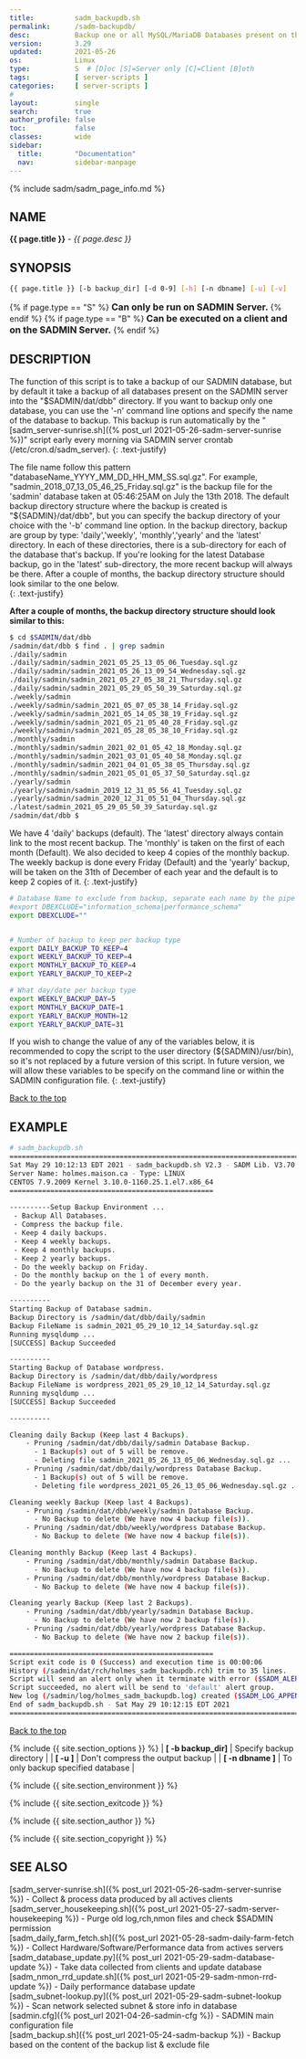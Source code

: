 ```yaml
---
title:          sadm_backupdb.sh
permalink:      /sadm-backupdb/
desc:           Backup one or all MySQL/MariaDB Databases present on the system
version:        3.29
updated:        2021-05-26
os:             Linux
type:           S  # [D]oc [S]=Server only [C]=Client [B]oth
tags:           [ server-scripts ] 
categories:     [ server-scripts ] 
#
layout:         single
search:         true
author_profile: false
toc:            false
classes:        wide
sidebar:
  title:        "Documentation"
  nav:          sidebar-manpage
---
```


<a id="top_of_page"></a>
{% include sadm/sadm_page_info.md %}


<a id="name"></a>
## NAME
**{{ page.title }}** - *{{ page.desc }}*   



<a id="synopsis"></a>
## SYNOPSIS

```bash
{{ page.title }} [-b backup_dir] [-d 0-9] [-h] [-n dbname] [-u] [-v]
```
{% if page.type == "S" %}
<font size="3"><strong>Can only be run on SADMIN Server.</strong></font>
{% endif %}
{% if page.type == "B" %}
<font size="3"><strong>Can be executed on a client and on the SADMIN Server.</strong></font>
{% endif %}


<a id="description"></a>
## DESCRIPTION

The function of this script is to take a backup of our SADMIN database, but by default it take a 
backup of all databases present on the SADMIN server into the "$SADMIN/dat/dbb" directory. If you 
want to backup only one database, you can use the '-n' command line options and specify the name 
of the database to backup. 
This backup is run automatically by the "[sadm_server-sunrise.sh]({% post_url 2021-05-26-sadm-server-sunrise %})" script early every morning via 
SADMIN server crontab (/etc/cron.d/sadm_server).
{: .text-justify}

The file name follow this pattern "databaseName_YYYY_MM_DD_HH_MM_SS.sql.gz". For example, "sadmin_2018_07_13_05_46_25_Friday.sql.gz" is the backup file for the 'sadmin' database 
taken at 05:46:25AM on July the 13th 2018. The default backup directory structure where the backup 
is created is "${SADMIN}/dat/dbb", but you can specify the backup directory of your choice with the
 '-b' command line option. In the backup directory, backup are group by type: 'daily','weekly',
 'monthly','yearly' and the 'latest' directory. In each of these directories, there is a 
sub-directory for each of the database that's backup. If you're looking for the latest Database 
backup, go in the 'latest' sub-directory, the more recent backup will always be there. After a 
couple of months, the backup directory structure should look similar to the one below.  
{: .text-justify}

**After a couple of months, the backup directory structure should look similar to this:**  
```bash
$ cd $SADMIN/dat/dbb
/sadmin/dat/dbb $ find . | grep sadmin
./daily/sadmin
./daily/sadmin/sadmin_2021_05_25_13_05_06_Tuesday.sql.gz
./daily/sadmin/sadmin_2021_05_26_13_09_54_Wednesday.sql.gz
./daily/sadmin/sadmin_2021_05_27_05_38_21_Thursday.sql.gz
./daily/sadmin/sadmin_2021_05_29_05_50_39_Saturday.sql.gz
./weekly/sadmin
./weekly/sadmin/sadmin_2021_05_07_05_38_14_Friday.sql.gz
./weekly/sadmin/sadmin_2021_05_14_05_38_19_Friday.sql.gz
./weekly/sadmin/sadmin_2021_05_21_05_40_28_Friday.sql.gz
./weekly/sadmin/sadmin_2021_05_28_05_38_10_Friday.sql.gz
./monthly/sadmin
./monthly/sadmin/sadmin_2021_02_01_05_42_18_Monday.sql.gz
./monthly/sadmin/sadmin_2021_03_01_05_40_58_Monday.sql.gz
./monthly/sadmin/sadmin_2021_04_01_05_38_05_Thursday.sql.gz
./monthly/sadmin/sadmin_2021_05_01_05_37_50_Saturday.sql.gz
./yearly/sadmin
./yearly/sadmin/sadmin_2019_12_31_05_56_41_Tuesday.sql.gz
./yearly/sadmin/sadmin_2020_12_31_05_51_04_Thursday.sql.gz
./latest/sadmin_2021_05_29_05_50_39_Saturday.sql.gz
/sadmin/dat/dbb $ 
```

We have 4 'daily' backups (default). The 'latest' directory always contain link to 
the most recent backup. The 'monthly' is taken on the first of each month (Default). We also 
decided to keep 4 copies of the monthly backup. The weekly backup is done every Friday (Default) 
and the 'yearly' backup, will be taken on the 31th of December of each year and the default is to 
keep 2 copies of it.
{: .text-justify}

```bash
# Database Name to exclude from backup, separate each name by the pipe symbol '|'.
#export DBEXCLUDE="information_schema|performance_schema"  
export DBEXCLUDE=""  


# Number of backup to keep per backup type
export DAILY_BACKUP_TO_KEEP=4                                           # Nb. Daily Backup to keep
export WEEKLY_BACKUP_TO_KEEP=4                                          # Nb. Weekly Backup to keep
export MONTHLY_BACKUP_TO_KEEP=4                                         # Nb. Monthly Backup to keep
export YEARLY_BACKUP_TO_KEEP=2                                          # Nb. Yearly Backup to keep

# What day/date per backup type
export WEEKLY_BACKUP_DAY=5                                              # Day Week Backup 1=Mon7=Sun
export MONTHLY_BACKUP_DATE=1                                            # Monthly Backup Date (1-28)
export YEARLY_BACKUP_MONTH=12                                           # Yearly Backup Month (1-12)
export YEARLY_BACKUP_DATE=31                                            # Yearly Backup Date (1-28)
```

If you wish to change the value of any of the variables below, it is recommended to copy the script 
to the user directory (${SADMIN}/usr/bin), so it's not replaced by a future version of this script. 
In future version, we will allow these variables to be specify on the command line or within the
SADMIN configuration file. 
{: .text-justify}

[Back to the top](#top_of_page)



<a id="examples"></a>
## EXAMPLE

```bash
# sadm_backupdb.sh 
================================================================================
Sat May 29 10:12:13 EDT 2021 - sadm_backupdb.sh V2.3 - SADM Lib. V3.70
Server Name: holmes.maison.ca - Type: LINUX
CENTOS 7.9.2009 Kernel 3.10.0-1160.25.1.el7.x86_64
==================================================
 
----------Setup Backup Environment ...
 - Backup All Databases.
 - Compress the backup file.
 - Keep 4 daily backups.
 - Keep 4 weekly backups.
 - Keep 4 monthly backups.
 - Keep 2 yearly backups.
 - Do the weekly backup on Friday.
 - Do the monthly backup on the 1 of every month.
 - Do the yearly backup on the 31 of December every year.

----------
Starting Backup of Database sadmin.
Backup Directory is /sadmin/dat/dbb/daily/sadmin
Backup FileName is sadmin_2021_05_29_10_12_14_Saturday.sql.gz
Running mysqldump ...
[SUCCESS] Backup Succeeded 

----------
Starting Backup of Database wordpress.
Backup Directory is /sadmin/dat/dbb/daily/wordpress
Backup FileName is wordpress_2021_05_29_10_12_14_Saturday.sql.gz
Running mysqldump ...
[SUCCESS] Backup Succeeded 

----------

Cleaning daily Backup (Keep last 4 Backups).
    - Pruning /sadmin/dat/dbb/daily/sadmin Database Backup.
      - 1 Backup(s) out of 5 will be remove.
      - Deleting file sadmin_2021_05_26_13_05_06_Wednesday.sql.gz ...
    - Pruning /sadmin/dat/dbb/daily/wordpress Database Backup.
      - 1 Backup(s) out of 5 will be remove.
      - Deleting file wordpress_2021_05_26_13_05_06_Wednesday.sql.gz ...

Cleaning weekly Backup (Keep last 4 Backups).
    - Pruning /sadmin/dat/dbb/weekly/sadmin Database Backup.
      - No Backup to delete (We have now 4 backup file(s)).
    - Pruning /sadmin/dat/dbb/weekly/wordpress Database Backup.
      - No Backup to delete (We have now 4 backup file(s)).

Cleaning monthly Backup (Keep last 4 Backups).
    - Pruning /sadmin/dat/dbb/monthly/sadmin Database Backup.
      - No Backup to delete (We have now 4 backup file(s)).
    - Pruning /sadmin/dat/dbb/monthly/wordpress Database Backup.
      - No Backup to delete (We have now 4 backup file(s)).

Cleaning yearly Backup (Keep last 2 Backups).
    - Pruning /sadmin/dat/dbb/yearly/sadmin Database Backup.
      - No Backup to delete (We have now 2 backup file(s)).
    - Pruning /sadmin/dat/dbb/yearly/wordpress Database Backup.
      - No Backup to delete (We have now 2 backup file(s)).

==================================================
Script exit code is 0 (Success) and execution time is 00:00:06
History (/sadmin/dat/rch/holmes_sadm_backupdb.rch) trim to 35 lines.
Script will send an alert only when it terminate with error ($SADM_ALERT_TYPE=1).
Script succeeded, no alert will be send to 'default' alert group.
New log (/sadmin/log/holmes_sadm_backupdb.log) created ($SADM_LOG_APPEND='N').
End of sadm_backupdb.sh - Sat May 29 10:12:15 EDT 2021
================================================================================
```

[Back to the top](#top_of_page)


{% include {{ site.section_options     }} %}
| **[ -b backup_dir]** | Specify backup directory | 
| **[ -u ]** | Don't compress the output backup | 
| **[ -n dbname ]** | To only backup specified database | 


{% include {{ site.section_environment }} %}

{% include {{ site.section_exitcode    }} %}

{% include {{ site.section_author      }} %}

{% include {{ site.section_copyright   }} %}


<a id="seealso"></a>
## SEE ALSO

[sadm_server-sunrise.sh]({% post_url 2021-05-26-sadm-server-sunrise %}) - Collect & process data produced by all actives clients  
[sadm_server_housekeeping.sh]({% post_url 2021-05-27-sadm-server-housekeeping %}) - Purge old log,rch,nmon files and check $SADMIN permission   
[sadm_daily_farm_fetch.sh]({% post_url 2021-05-28-sadm-daily-farm-fetch %}) - Collect Hardware/Software/Performance data from actives servers   
[sadm_database_update.py]({% post_url 2021-05-29-sadm-database-update %}) - Take data collected from clients and update database    
[sadm_nmon_rrd_update.sh]({% post_url 2021-05-29-sadm-nmon-rrd-update %}) - Daily performance database update   
[sadm_subnet-lookup.py]({% post_url 2021-05-29-sadm-subnet-lookup %}) - Scan network selected subnet & store info in database  
[sadmin.cfg]({% post_url 2021-04-26-sadmin-cfg %}) - SADMIN main configuration file  
[sadm_backup.sh]({% post_url 2021-05-24-sadm-backup %}) - Backup based on the content of the backup list & exclude file  
